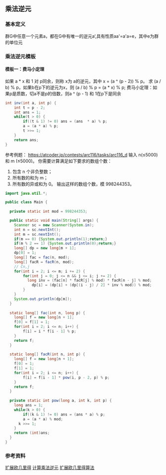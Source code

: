 ## 乘法逆元

### 基本定义

群G中任意一个元素a，都在G中有唯一的逆元a‘,具有性质aa'=a'a=e，其中e为群的单位元

### 乘法逆元模板

#### 模板一：费马小定理
如果 a * x 和 1 对 p同余，则称 x为 a的逆元，其中 x = (a ^ (p - 2)) % p。
求 (a / b) % p，如果b在p下的逆元为x，则 (a / b) % p = (a * x) % p;
费马小定理：如果p是质数，切a不是p的倍数，则a ^ (p - 1) 和 1在p下是同余

```java
int inv(int a, int p) {
    int t = p - 2;
    int ans = 1;
    while(t > 0) {
        if((t & 1) != 0) ans = (ans  * a) % p;
        a = (a * a) % p;
        t >>= 1;
    }
    return ans;
}
```

参考例题：
https://atcoder.jp/contests/arc116/tasks/arc116_d
输入 n(≤5000) 和 m (≤5000)。
你需要计算满足如下要求的数组个数：
1. 包含 n 个非负整数；
2. 所有数的和为 m；
3. 所有数的异或和为 0。
输出这样的数组个数，模 998244353。

```java
import java.util.*;

public class Main {
  
  private static int mod = 998244353;

  public static void main(String[] args) {
  	Scanner sc = new Scanner(System.in);
    int n = sc.nextInt();
    int m = sc.nextInt();
    if(m == 0) {System.out.println(1);return;}
    if(m % 2 == 1) {System.out.println(0);return;}
    long[] dp = new long[m + 1];
    dp[0] = 1;
    long[] fac = fac(n, mod);
    long[] facR = facR(n, mod);
    // Cn,j
    for(int i = 2; i <= m; i += 2) {
    	for(int j = 0; j <= n && j <= i; j += 2) {
          long inv = (fac[n] * facR[j] % mod) * facR[n - j] % mod;
        	dp[i] = (dp[i] + (dp[(i - j) / 2] * inv % mod)) % mod;
        }
    }
    System.out.println(dp[m]);
  }
  
  static long[] fac(int n, long p) {
    long[] f = new long[n + 1];
    f[0] = f[1] = 1;
    for(int i = 2; i <= n; i++) {
    	f[i] = i * f[i - 1] % p;
    }
    return f;
  }
  
  static long[] facR(int n, int p) {
  	long[] f = new long[n + 1];
    f[0] = 1;
    f[1] = 1;
    for(int i = 2; i <= n; i++) {
    	f[i] = f[i - 1] * pow(i, p - 2, p) % p;
    }
    return f;
  }
  
  private static int pow(long a, int k, int p) {
    long ans = 1;
    while(k > 0) {
    	if((k & 1) != 0) ans = (ans * a) % p;
      	a = (a * a) % mod;
      k >>= 1;
    }
    return (int)ans;
  }
} 
```

### 参考资料
[扩展欧几里得](https://zhuanlan.zhihu.com/p/100567253)
[计算乘法逆元](https://zhuanlan.zhihu.com/p/51481046)
[扩展欧几里得算法](https://baike.baidu.com/item/%E6%89%A9%E5%B1%95%E6%AC%A7%E5%87%A0%E9%87%8C%E5%BE%97%E7%AE%97%E6%B3%95)